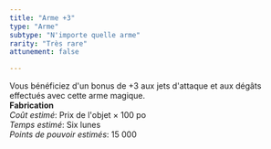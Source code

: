 ```yaml
---
title: "Arme +3"
type: "Arme"
subtype: "N'importe quelle arme"
rarity: "Très rare"
attunement: false

---
```

Vous bénéficiez d'un bonus de +3 aux jets d'attaque et aux dégâts effectués avec cette arme magique.  
**Fabrication**  
*Coût estimé*: Prix de l'objet × 100 po  
*Temps estimé*: Six lunes  
*Points de pouvoir estimés*: 15 000  
